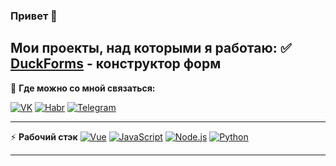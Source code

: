 ### Привет 👋

**Мои проекты, над которыми я работаю:**
✅ [DuckForms](https://github.com/ilikeevb/DuckForms) - конструктор форм
---

👥 **Где можно со мной связаться:**

[![VK](https://img.shields.io/badge/VK---?logo=vk&style=for-the-badge&color=e6e6e6)](https://vk.com/ilikeevb)
[![Habr](https://img.shields.io/badge/Habr---?logo=habr&style=for-the-badge&color=e6e6e6)](https://habr.com/ilikeev)
[![Telegram](https://img.shields.io/badge/Telegram---?logo=telegram&style=for-the-badge&color=e6e6e6)](https://habr.com/ilikeev)

---

⚡ **Рабочий стэк**
[![Vue](https://img.shields.io/badge/Vue.JS---?logo=vue.js&style=for-the-badge&color=424242)](https://python.org)
[![JavaScript](https://img.shields.io/badge/-JavaScript-000?logo=JavaScript&link=https://www.ecma-international.org/&style=for-the-badge)](https://www.ecma-international.org/)
[![Node.js](https://img.shields.io/badge/-Node.js-339933?logo=Node.js&logoColor=white&link=https://nodejs.org&style=for-the-badge)](https://nodejs.org)
[![Python](https://img.shields.io/badge/Python---?logo=python&style=for-the-badge&color=81D4FA)](https://python.org)

---
<!--
[![ilikeevb github stats](https://github-readme-stats.vercel.app/api?username=ilikeevb)](https://github.com/anuraghazra/github-readme-stats) [![Top Langs](https://github-readme-stats.vercel.app/api/top-langs/?username=ilikeevb&layout=compact)](https://github.com/anuraghazra/github-readme-stats)
-->
